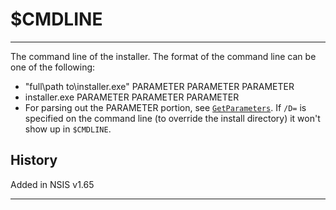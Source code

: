 # $CMDLINE

---

The command line of the installer. The format of the command line can be one of the following:

- "full\path to\installer.exe" PARAMETER PARAMETER PARAMETER
- installer.exe PARAMETER PARAMETER PARAMETER
- For parsing out the PARAMETER portion, see [`GetParameters`][1]. If `/D=` is specified on the command line (to override the install directory) it won't show up in `$CMDLINE`.

## History

Added in NSIS v1.65

---

[1]: ../Includes/FileFunc/GetParameters.md